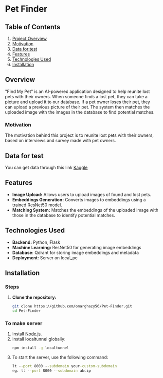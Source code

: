 # Pet Finder

## Table of Contents
1. [Project Overview](#overview)
2. [Motivation](#Motivation)
3. [Data for test](#Data-for-test)
4. [Features](#Features)
5. [Technologies Used](#Technologies-Used)
6. [Installation](#Installation)
   

## Overview
"Find My Pet" is an AI-powered application designed to help reunite lost pets with their owners. When someone finds a lost pet, they can take a picture and upload it to our database. If a pet owner loses their pet, they can upload a previous picture of their pet. The system then matches the uploaded image with the images in the database to find potential matches.

### Motivation
The motivation behind this project is to reunite lost pets with their owners, based on interviews and survey made with pet owners.

## Data for test
   You can get data through this link [Kaggle](https://www.kaggle.com/datasets/andrewmvd/animal-faces)

## Features
- **Image Upload:** Allows users to upload images of found and lost pets.
- **Embeddings Generation:** Converts images to embeddings using a trained ResNet50 model.
- **Matching System:** Matches the embeddings of the uploaded image with those in the database to identify potential matches.

## Technologies Used
- **Backend:** Python, Flask
- **Machine Learning:** ResNet50 for generating image embeddings
- **Database:** Qdrant for storing image embeddings and metadata
- **Deployment:** Server on local_pc

## Installation

### Steps
1. **Clone the repository:**
   ```bash
   git clone https://github.com/omarghazy56/Pet-Finder.git
   cd Pet-Finder

### To make server
1. Install [Node.js](https://nodejs.org/en/download).
2. Install localtunnel globally:
   ```cmd
   npm install -g localtunnel
2. To start the server, use the following command:
   ```cmd
   lt --port 8000 --subdomain your-custom-subdomain
   eg. lt --port 8000 --subdomain abcip

